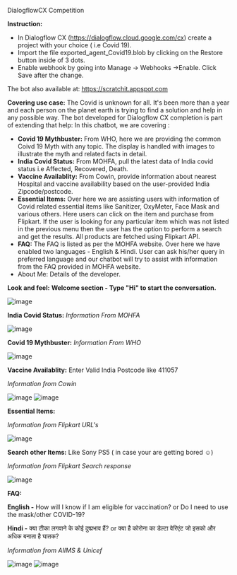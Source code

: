 DialogflowCX Competition 

**Instruction:**
- In Dialogflow CX (https://dialogflow.cloud.google.com/cx) create a project with your choice ( i.e Covid 19).
- Import the file exported_agent_Covid19.blob by clicking on the Restore button inside of 3 dots.
- Enable webhook by going into Manage -> Webhooks ->Enable. Click Save after the change.

The bot also available at: https://scratchit.appspot.com

**Covering use case:**
The Covid is unknown for all. It's been more than a year and each person on the planet earth is trying to find a solution and help in any possible way. The bot developed for Dialogflow CX completion is part of extending that help:
In this chatbot, we are covering :
- **Covid 19 Mythbuster:** From WHO,  here we are providing the common Coivd 19 Myth with any topic. The display is handled with images to illustrate the myth and related facts in detail.
- **India Covid Status:** From MOHFA, pull the latest data of India covid status i.e Affected, Recovered, Death.
- **Vaccine Availablity:** From Cowin, provide information about nearest Hospital and vaccine availability based on the user-provided India Zipcode/postcode.
- **Essential Items:** Over here we are assisting users with information of Covid related essential items like Sanitizer, OxyMeter, Face Mask and various others. Here users can click on the item and purchase from Flipkart. If the user is looking for any particular item which was not listed in the previous menu then the user has the option to perform a search and get the results. All products are fetched using Flipkart API.
- **FAQ:** The FAQ is listed as per the MOHFA website. Over here we have enabled two languages - English & Hindi. User can ask his/her query in preferred language and our chatbot will try to assist with information from the FAQ provided in MOHFA website.
- About Me: Details of the developer.

**Look and feel:**
**Welcome section - Type "Hi" to start the conversation.**

![image](https://user-images.githubusercontent.com/32197733/130456855-f890bb27-0785-43e4-91b6-f3c66940acfc.png)

**India Covid Status:** 
_Information From MOHFA_

![image](https://user-images.githubusercontent.com/32197733/130456976-5c5be232-4124-4c3f-a090-6aad9084a6c8.png)

**Covid 19 Mythbuster:**
_Information From WHO_

![image](https://user-images.githubusercontent.com/32197733/130457109-c7dd6f26-99f4-4e7d-836e-151014146f28.png)

**Vaccine Availablity:** 
Enter Valid India Postcode like 411057

_Information from Cowin_

![image](https://user-images.githubusercontent.com/32197733/130457287-79a3e35b-11d4-46ed-a4cb-24095de335c5.png)
![image](https://user-images.githubusercontent.com/32197733/130457340-3ac86395-21a5-481b-9f8d-8a71e27958e7.png)

**Essential Items:**

_Information from Flipkart URL's_

![image](https://user-images.githubusercontent.com/32197733/130457506-737b17fb-0cc7-428d-ad49-1b4cf7d4f3fa.png)

**Search other Items:** Like Sony PS5 ( in case your are getting bored ☺)

_Information from Flipkart Search response_

![image](https://user-images.githubusercontent.com/32197733/130457929-94d57b44-4aa0-4b53-92a7-98e81e9bd347.png)

**FAQ:**

**English -** How will I know if I am eligible for vaccination? or Do I need to use the mask/other COVID-19?

**Hindi -** क्या टीका लगवाने के कोई दुष्प्रभाव हैं? or क्या है कोरोना का डेल्टा वेरिएंट जो इसको और अधिक बनाता है घातक?

_Information from AIIMS & Unicef_

![image](https://user-images.githubusercontent.com/32197733/130459097-5f3c3802-1718-4888-b163-a25514da9e18.png)
![image](https://user-images.githubusercontent.com/32197733/130458755-5797f74b-4564-401b-9b69-3f9c09a7a02d.png)

